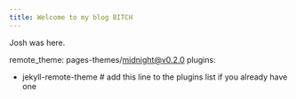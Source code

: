 ```yaml
---
title: Welcome to my blog BITCH
---
```


Josh was here.

remote_theme: pages-themes/midnight@v0.2.0
plugins:
- jekyll-remote-theme # add this line to the plugins list if you already have one

